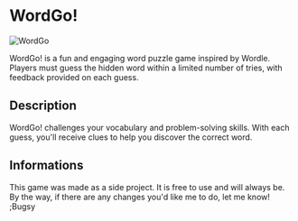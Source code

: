 # WordGo!

![WordGo](https://i.gyazo.com/4faefeb5cdd973035e2b86b8790a3fdf.png)

WordGo! is a fun and engaging word puzzle game inspired by Wordle. Players must guess the hidden word within a limited number of tries, with feedback provided on each guess.

## Description

WordGo! challenges your vocabulary and problem-solving skills. With each guess, you'll receive clues to help you discover the correct word.

## Informations

This game was made as a side project. It is free to use and will always be. By the way, if there are any changes you'd like me to do, let me know!
;Bugsy
